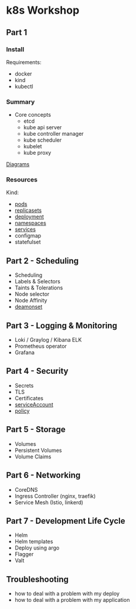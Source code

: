 # k8s Workshop

## Part 1

### Install

Requirements:

* docker
* kind
* kubectl

### Summary

* Core concepts
  * etcd
  * kube api server
  * kube controller manager
  * kube scheduler
  * kubelet
  * kube proxy

[Diagrams](https://github.com/cloudogu/k8s-diagrams)

### Resources

Kind:

* [pods](k8s-part1/pods.md)
* [replicasets](k8s-part1/replicasets.md)
* [deployment](k8s-part1/deployment.md)
* [namespaces](k8s-part1/namespaces.md)
* [services](k8s-part1/services.md)
* configmap
* statefulset

## Part 2 - Scheduling

* Scheduling
* Labels & Selectors
* Taints & Tolerations
* Node selector
* Node Affinity
* [deamonset](k8s-part1/deamonset.md)

## Part 3 - Logging & Monitoring

* Loki / Graylog / Kibana ELK
* Prometheus operator
* Grafana

## Part 4 - Security

* Secrets
* TLS
* Certificates
* [serviceAccount](k8s-part1/serviceAccount.md)
* [policy](k8s-part1/policy.md)

## Part 5 - Storage

* Volumes
* Persistent Volumes
* Volume Claims

## Part 6 - Networking

* CoreDNS
* Ingress Controller (nginx, traefik)
* Service Mesh (Istio, linkerd)

## Part 7 - Development Life Cycle

* Helm
* Helm templates
* Deploy using argo
* Flagger
* Valt

## Troubleshooting

* how to deal with a problem with my deploy
* how to deal with a problem with my application
